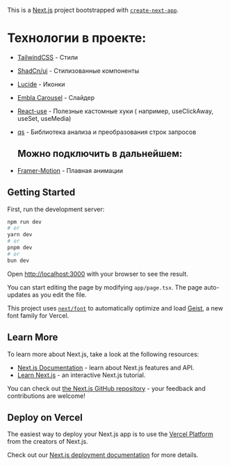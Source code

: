 This is a [Next.js](https://nextjs.org) project bootstrapped with [
`create-next-app`](https://nextjs.org/docs/app/api-reference/cli/create-next-app).

# Технологии в проекте:

- [TailwindCSS](https://tailwindcss.com/) - Стили
- [ShadСn/ui](https://ui.shadcn.com/) - Стилизованные компоненты
- [Lucide](https://lucide.dev/) - Иконки
- [Embla Carousel](https://www.embla-carousel.com/examples/predefined/) - Слайдер
- [React-use](https://streamich.github.io/react-use/?path=/story/components-usekey--demo) - Полезные кастомные хуки (
  например, useClickAway, useSet, useMedia)
- [qs](https://www.npmjs.com/package/qs) - Библиотека анализа и преобразования строк запросов

  ## Можно подключить в дальнейшем:

- [Framer-Motion](https://motion.dev/docs/react-motion-component) - Плавная анимации

## Getting Started

First, run the development server:

```bash
npm run dev
# or
yarn dev
# or
pnpm dev
# or
bun dev
```

Open [http://localhost:3000](http://localhost:3000) with your browser to see the result.

You can start editing the page by modifying `app/page.tsx`. The page auto-updates as you edit the file.

This project uses [`next/font`](https://nextjs.org/docs/app/building-your-application/optimizing/fonts) to automatically
optimize and load [Geist](https://vercel.com/font), a new font family for Vercel.

## Learn More

To learn more about Next.js, take a look at the following resources:

- [Next.js Documentation](https://nextjs.org/docs) - learn about Next.js features and API.
- [Learn Next.js](https://nextjs.org/learn) - an interactive Next.js tutorial.

You can check out [the Next.js GitHub repository](https://github.com/vercel/next.js) - your feedback and contributions
are welcome!

## Deploy on Vercel

The easiest way to deploy your Next.js app is to use
the [Vercel Platform](https://vercel.com/new?utm_medium=default-template&filter=next.js&utm_source=create-next-app&utm_campaign=create-next-app-readme)
from the creators of Next.js.

Check out our [Next.js deployment documentation](https://nextjs.org/docs/app/building-your-application/deploying) for
more details.

